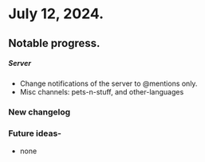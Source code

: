 
# July 12, 2024.

## Notable progress.

##### Server

- Change notifications of the server to @mentions only.
- Misc channels: pets-n-stuff, and other-languages

### New changelog

### Future ideas- 
- none

